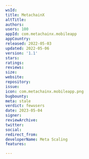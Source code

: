 ```yaml
---
wsId: 
title: MetachainX
altTitle: 
authors: 
users: 100
appId: com.metachainx.mobileapp
appCountry: 
released: 2022-05-03
updated: 2022-05-06
version: '1.1'
stars: 
ratings: 
reviews: 
size: 
website: 
repository: 
issue: 
icon: com.metachainx.mobileapp.png
bugbounty: 
meta: stale
verdict: fewusers
date: 2023-05-04
signer: 
reviewArchive: 
twitter: 
social: 
redirect_from: 
developerName: Meta Scaling
features: 

---
```


